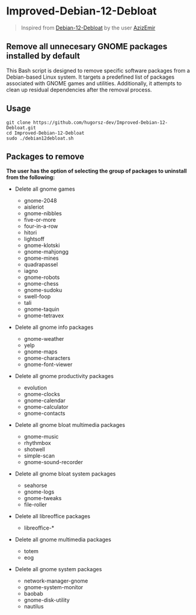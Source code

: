 # Improved-Debian-12-Debloat
> Inspired from [Debian-12-Debloat](https://github.com/AzizEmir/Debian-12-Debloat) by the user [AzizEmir](https://github.com/AzizEmir)

## Remove all unnecesary GNOME packages installed by default

This Bash script is designed to remove specific software packages from a Debian-based Linux system. It targets a predefined list of packages associated with GNOME games and utilities. Additionally, it attempts to clean up residual dependencies after the removal process.

## Usage 
```shell
git clone https://github.com/hugorsz-dev/Improved-Debian-12-Debloat.git
cd Improved-Debian-12-Debloat
sudo ./debian12debloat.sh
```
## Packages to remove

**The user has the option of selecting the group of packages to uninstall from the following:**


- Delete all gnome games
  - gnome-2048
  - aisleriot
  - gnome-nibbles
  - five-or-more
  - four-in-a-row
  - hitori
  - lightsoff
  - gnome-klotski
  - gnome-mahjongg
  - gnome-mines
  - quadrapassel
  - iagno
  - gnome-robots
  - gnome-chess
  - gnome-sudoku
  - swell-foop
  - tali
  - gnome-taquin
  - gnome-tetravex

- Delete all gnome info packages
  - gnome-weather
  - yelp
  - gnome-maps
  - gnome-characters
  - gnome-font-viewer

- Delete all gnome productivity packages
  - evolution
  - gnome-clocks
  - gnome-calendar
  - gnome-calculator
  - gnome-contacts

- Delete all gnome bloat multimedia packages
  - gnome-music
  - rhythmbox
  - shotwell
  - simple-scan
  - gnome-sound-recorder

- Delete all gnome bloat system packages
  - seahorse
  - gnome-logs
  - gnome-tweaks
  - file-roller

- Delete all libreoffice packages
  - libreoffice-*

- Delete all gnome multimedia packages
  - totem
  - eog

- Delete all gnome system packages
  - network-manager-gnome
  - gnome-system-monitor
  - baobab
  - gnome-disk-utility
  - nautilus
    

